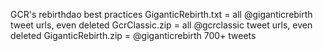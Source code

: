 GCR's rebirthdao best practices
GiganticRebirth.txt = all @giganticrebirth tweet urls, even deleted 
GcrClassic.zip = all @gcrclassic tweet urls, even deleted
GiganticRebirth.zip = @giganticrebirth 700+ tweets 
